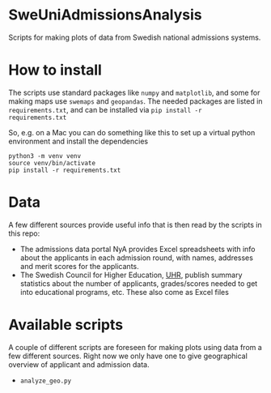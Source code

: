 # SweUniAdmissionsAnalysis
Scripts for making plots of data from Swedish national admissions systems. 

# How to install
The scripts use standard packages like `numpy` and `matplotlib`, and some for making maps use `swemaps` and `geopandas`. The needed packages are listed in `requirements.txt`, and can be installed via `pip install -r requirements.txt`

So, e.g. on a Mac you can do something like this to set up a virtual python environment and install the dependencies
```
python3 -m venv venv
source venv/bin/activate
pip install -r requirements.txt
```

# Data
A few different sources provide useful info that is then read by the scripts in this repo:
* The admissions data portal NyA provides Excel spreadsheets with info about the applicants in each admission round, with names, addresses and merit scores for the applicants.
* The Swedish Council for Higher Education, [UHR](https://www.uhr.se/en/start/), publish summary statistics about the number of applicants, grades/scores needed to get into educational programs, etc. These also come as Excel files

# Available scripts
A couple of different scripts are foreseen for making plots using data from a few different sources. Right now we only have one to give geographical overview of applicant and admission data.
* `analyze_geo.py`

